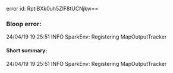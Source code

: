 error id: RptiBXk0uh5ZlF8tUCNjkw==
### Bloop error:

24/04/19 19:25:51 INFO SparkEnv: Registering MapOutputTracker
#### Short summary: 

24/04/19 19:25:51 INFO SparkEnv: Registering MapOutputTracker
